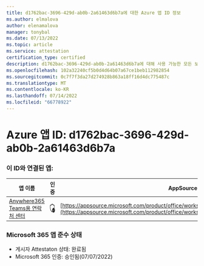 ```yaml
---
title: d1762bac-3696-429d-ab0b-2a61463d6b7a에 대한 Azure 앱 ID 정보
ms.author: elmalova
author: elenamalova
manager: tonybal
ms.date: 07/13/2022
ms.topic: article
ms.service: attestation
certification_type: certified
description: d1762bac-3696-429d-ab0b-2a61463d6b7a에 대해 사용 가능한 모든 보안 및 규정 준수 정보입니다.
ms.openlocfilehash: 102a32240cf5b0d4d64b07a67ce1beb112982854
ms.sourcegitcommit: 0c7f7f3da27d274928b863a18ff16d4dc775487c
ms.translationtype: MT
ms.contentlocale: ko-KR
ms.lasthandoff: 07/14/2022
ms.locfileid: "66778922"
---
```

# <a name="azure-app-id-d1762bac-3696-429d-ab0b-2a61463d6b7a"></a>Azure 앱 ID: d1762bac-3696-429d-ab0b-2a61463d6b7a


### <a name="apps-associated-with-this-id"></a>이 ID와 연결된 앱:
| **앱 이름** | **인증** | **AppSource에서 보기** |
|--------------|---------------|-----------------------|
| [Anywhere365 Teams용 연락처 센터](../forward/workstreampeople.anywhere365contactcenterforteams.md) | <img alt="Certified application badge" src="../media/certified-badge.png" height="25" width="25" /> | [https://appsource.microsoft.com/product/office/workstreampeople.anywhere365contactcenterforteams](https://appsource.microsoft.com/product/office/workstreampeople.anywhere365contactcenterforteams) |

### <a name="microsoft-365-app-compliance-status"></a>Microsoft 365 앱 준수 상태
- 게시자 Attestaton 상태: 완료됨
- Microsoft 365 인증: 승인됨(07/07/2022)
